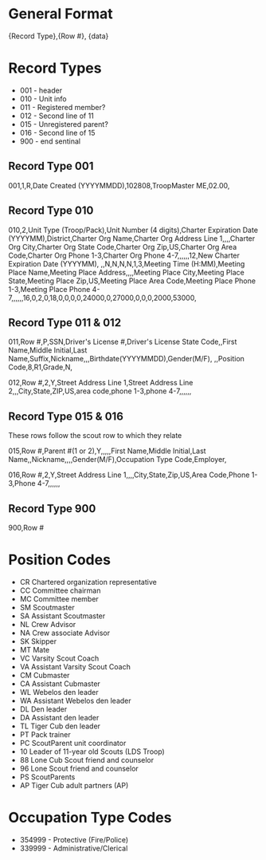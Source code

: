 General Format
==============
{Record Type},{Row #}, {data}

Record Types
============
* 001 - header
* 010 - Unit info
* 011 - Registered member?
* 012 - Second line of 11
* 015 - Unregistered parent?
* 016 - Second line of 15
* 900 - end sentinal

Record Type 001
---------------
001,1,R,Date Created (YYYYMMDD),102808,TroopMaster ME,02.00,

Record Type 010
---------------
  010,2,Unit Type (Troop/Pack),Unit Number (4 digits),Charter Expiration Date (YYYYMM),District,Charter Org Name,Charter Org Address Line 1,,,,Charter Org City,Charter Org State Code,Charter Org Zip,US,Charter Org Area Code,Charter Org Phone 1-3,Charter Org Phone 4-7,,,,,,12,New Charter Expiration Date (YYYYMM), ,,N,N,N,N,1,3,Meeting Time (H:MM),Meeting Place Name,Meeting Place Address,,,,Meeting Place City,Meeting Place State,Meeting Place Zip,US,Meeting Place Area Code,Meeting Place Phone 1-3,Meeting Place Phone 4-7,,,,,,16,0,2,0,18,0,0,0,0,24000,0,27000,0,0,0,2000,53000,

Record Type 011 & 012
---------------------
  011,Row #,P,SSN,Driver's License #,Driver's License State Code,,First Name,Middle Initial,Last Name,Suffix,Nickname,,,Birthdate(YYYYMMDD),Gender(M/F), ,,Position Code,8,R1,Grade,N,

  012,Row #,2,Y,Street Address Line 1,Street Address Line 2,,,City,State,ZIP,US,area code,phone 1-3,phone 4-7,,,,,,

Record Type 015 & 016
---------------------
These rows follow the scout row to which they relate 

  015,Row #,Parent #(1 or 2),Y,,,,,First Name,Middle Initial,Last Name,,Nickname,,,,Gender(M/F),Occupation Type Code,Employer,

  016,Row #,2,Y,Street Address Line 1,,,,City,State,Zip,US,Area Code,Phone 1-3,Phone 4-7,,,,,,

Record Type 900
---------------
  900,Row #

Position Codes
==============
* CR Chartered organization representative
* CC Committee chairman
* MC Committee member
* SM Scoutmaster 
* SA Assistant Scoutmaster
* NL Crew Advisor
* NA Crew associate Advisor
* SK Skipper
* MT Mate
* VC Varsity Scout Coach
* VA Assistant Varsity Scout Coach
* CM Cubmaster
* CA Assistant Cubmaster
* WL Webelos den leader
* WA Assistant Webelos den leader
* DL Den leader 
* DA Assistant den leader
* TL Tiger Cub den leader
* PT Pack trainer
* PC ScoutParent unit coordinator
* 10 Leader of 11-year old Scouts (LDS Troop)
* 88 Lone Cub Scout friend and counselor
* 96 Lone Scout friend and counselor
* PS ScoutParents
* AP Tiger Cub adult partners (AP) 

Occupation Type Codes
=====================
* 354999 - Protective (Fire/Police)
* 339999 - Administrative/Clerical